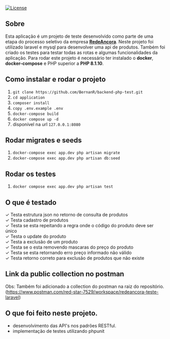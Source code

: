 
<a href="https://packagist.org/packages/laravel/framework"><img src="https://img.shields.io/packagist/l/laravel/framework" alt="License"></a>

## Sobre
Esta aplicação é um projeto de teste desenvolvido como parte de uma etapa do processo seletivo da empresa **[RedeAncora](https://www.redeancora.com.br/)**.
Neste projeto foi utilizado laravel e mysql para desenvolver uma api de produtos. Também foi criado os testes para testar todas as rotas e algumas funcionalidades da aplicação. Para rodar este projeto é necessário ter instalado o **docker**, **docker-compose** e PHP superior a **PHP 8.1.10**.

## Como instalar e rodar o projeto

1. ```git clone https://github.com/BernanR/backend-php-test.git```
2. ```cd application```
3. ```composer install```
3. ```copy .env.example .env```
4. ```docker-compose build```
5. ```docker compose up -d```
6. disponível na url ```127.0.0.1:8080```


## Rodar migrates e seeds

1. ```docker-compose exec app.dev php artisan migrate```
2. ```docker-compose exec app.dev php artisan db:seed```


## Rodar os testes

1. ```docker compose exec app.dev php artisan test```

## O que é testado
✓ Testa estrutura json no retorno de consulta de produtos<br />
✓ Testa cadastro de produtos<br />
✓ Testa se esta repeitando a regra onde o código do produto deve ser único<br />
✓ Testa o update do produto<br />
✓ Testa a exclusão de um produto<br />
✓ Testa se o esta removendo mascaras do preço do produto<br />
✓ Testa se esta retornando erro preço informado não válido<br />
✓ Testa retorno correto para exclusão de produtos que não existe<br />

## Link da public collection no postman
Obs: Também foi adicionado a collection do postman na raiz do repositório.<br />
(https://www.postman.com/red-star-7529/workspace/redeancora-teste-laravel)

## O que foi feito neste projeto.

 - desenvolvimento das API's nos padrões RESTful.
 - implementação de testes utilizando phpunit
